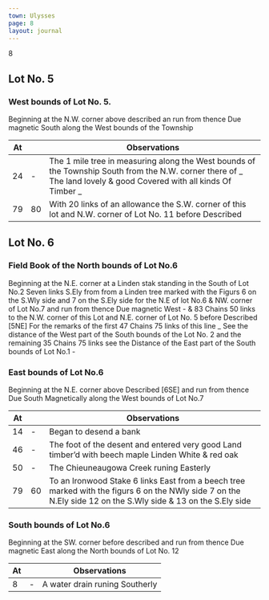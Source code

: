 ```yaml
---
town: Ulysses
page: 8
layout: journal
---
```


8

## Lot No. 5

### West bounds of Lot No. 5.

Beginning at the N.W. corner above described an run from thence Due magnetic South along the West bounds of the Township

| At |    | Observations |
| -- | -- | ------------ |
| 24 | - | The 1 mile tree in measuring along the West bounds of the Township South from the N.W. corner there of _ The land lovely & good Covered with all kinds Of Timber _
| 79 | 80 | With 20 links of an allowance the S.W. corner of this lot and N.W. corner of Lot No. 11 before Described 

## Lot No. 6

### Field Book of the North bounds of Lot No.6

Beginning at the N.E. corner at a Linden stak standing in the South of Lot No.2 Seven links S.Ely from from a Linden tree marked with the Figurs 6 on the S.Wly side and 7 on the S.Ely side for the N.E of lot No.6 & NW. corner of Lot No.7 and run from thence Due magnetic West - & 83 Chains 50 links to the N.W. corner of this Lot and N.E. corner of Lot No. 5 before Described [5NE] For the remarks of the first 47 Chains 75 links of this line _ See the distance of the West part of the South bounds of the Lot No. 2 and the remaining 35 Chains 75 links see the Distance of the East part of the South bounds of Lot No.1 -

### East bounds of Lot No.6

Beginning at the N.E. corner above Described [6SE] and run from thence Due South Magnetically along the West bounds of Lot No.7

| At |    | Observations |
| -- | -- | ------------ |
| 14 | - | Began to desend a bank
| 46 | - | The foot of the desent and entered very good Land timber’d with beech maple Linden White & red oak
| 50 | - | The Chieuneaugowa Creek runing Easterly
| 79 | 60 | To an Ironwood Stake 6 links East from a beech tree marked with the figurs 6 on the NWly side 7 on the N.Ely side 12 on the S.Wly side & 13 on the S.Ely side

### South bounds of Lot No.6

Beginning at the SW. corner before described  and run from thence Due magnetic East along the North bounds of Lot No. 12

| At |    | Observations |
| -- | -- | ------------ |
| 8 | - | A water drain runing Southerly